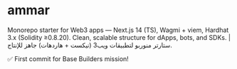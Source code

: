 # ammar
Monorepo starter for Web3 apps — Next.js 14 (TS), Wagmi + viem, Hardhat 3.x (Solidity ≥0.8.20). Clean, scalable structure for dApps, bots, and SDKs. | ستارتر منوربو لتطبيقات ويب3 (نيكست + هاردهات) جاهز للإنتاج.

✅ First commit for Base Builders mission!

